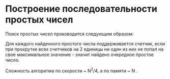 # Построение последовательности простых чисел
Поиск простых чисел производится следующим образом:

Для каждого найденного простого числа поддерживается счетчик, если при прокрутке
всех счетчиков на 2 единицы ни один из них не попал на свое максимальное 
значение - значит найдено очередное простое число.

Сложность алгоритма по скорости ~ N<sup>2</sup>/4, а по памяти ~ N .
